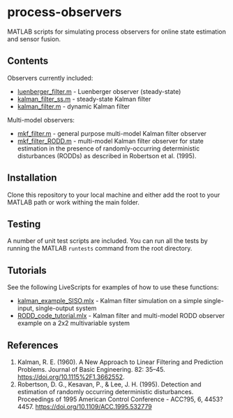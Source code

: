# process-observers

MATLAB scripts for simulating process observers for online state estimation and sensor fusion.

## Contents

Observers currently included:
- [luenberger_filter.m](luenberger_filter.m) - Luenberger observer (steady-state)
- [kalman_filter_ss.m](kalman_filter_ss.m) - steady-state Kalman filter
- [kalman_filter.m](kalman_filter.m) - dynamic Kalman filter

Multi-model observers:
- [mkf_filter.m](mkf_filter.m) - general purpose multi-model Kalman filter observer
- [mkf_filter_RODD.m](mkf_filter_RODD.m) - multi-model Kalman filter observer for state estimation in the presence of randomly-occurring deterministic disturbances (RODDs) as described in Robertson et al. (1995).

## Installation

Clone this repository to your local machine and either add the root to your MATLAB path or work withing the main folder.

## Testing

A number of unit test scripts are included.  You can run all the tests by running the MATLAB `runtests` command from the root directory.

## Tutorials

See the following LiveScripts for examples of how to use these functions:

- [kalman_example_SISO.mlx](kalman_example_SISO.mlx) - Kalman filter simulation on a simple single-input, single-output system
- [RODD_code_tutorial.mlx](RODD_code_tutorial.mlx) - Kalman filter and multi-model RODD observer example on a 2x2 multivariable system

## References

1. Kalman, R. E. (1960). A New Approach to Linear Filtering and Prediction Problems. Journal of Basic Engineering. 82: 35–45. https://doi.org/10.1115%2F1.3662552.
2. Robertson, D. G., Kesavan, P., & Lee, J. H. (1995). Detection and estimation of randomly occurring deterministic disturbances. Proceedings of 1995 American Control Conference - ACC?95, 6, 4453?4457. https://doi.org/10.1109/ACC.1995.532779
